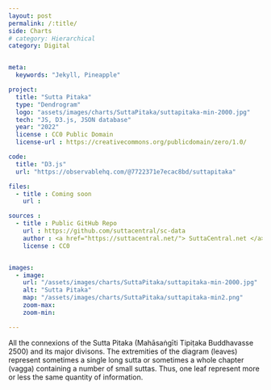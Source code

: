 ```yaml
---
layout: post
permalink: /:title/
side: Charts
# category: Hierarchical
category: Digital


meta:
  keywords: "Jekyll, Pineapple"

project:
  title: "Sutta Pitaka"
  type: "Dendrogram"
  logo: "assets/images/charts/SuttaPitaka/suttapitaka-min-2000.jpg"
  tech: "JS, D3.js, JSON database"
  year: "2022"
  license : CC0 Public Domain
  license-url : https://creativecommons.org/publicdomain/zero/1.0/

code:
  title: "D3.js"
  url: "https://observablehq.com/@7722371e7ecac8bd/suttapitaka"

files:
  - title : Coming soon
    url :

sources :
  - title : Public GitHub Repo
    url : https://github.com/suttacentral/sc-data
    author : <a href="https://suttacentral.net/"> SuttaCentral.net </a>
    license : CC0


images:
  - image:
    url: "/assets/images/charts/SuttaPitaka/suttapitaka-min-2000.jpg"
    alt: "Sutta Pitaka"
    map: "/assets/images/charts/SuttaPitaka/suttapitaka-min2.png"
    zoom-max:
    zoom-min:

---
```

All the connexions of the Sutta Pitaka (Mahāsaṅgīti Tipiṭaka Buddhavasse 2500) and its major divisons. The extremities of the diagram (leaves) represent sometimes a single long sutta or sometimes a whole chapter (vagga) containing a number of small suttas. Thus, one leaf represent more or less the same quantity of information.
